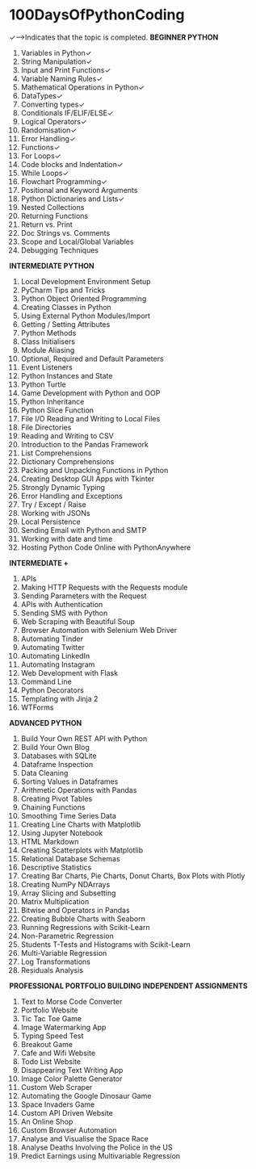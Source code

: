 # 100DaysOfPythonCoding
✓-->Indicates that the topic is completed.
**BEGINNER PYTHON**
1. Variables in Python✓
2. String Manipulation✓
3. Input and Print Functions✓
4. Variable Naming Rules✓
5. Mathematical Operations in Python✓
6. DataTypes✓
7. Converting types✓
8. Conditionals IF/ELIF/ELSE✓
9. Logical Operators✓
10. Randomisation✓
11. Error Handling✓
12. Functions✓
13. For Loops✓
14. Code blocks and Indentation✓
15. While Loops✓
16. Flowchart Programming✓
17. Positional and Keyword Arguments
18. Python Dictionaries and Lists✓
19. Nested Collections
20. Returning Functions
21. Return vs. Print
22. Doc Strings vs. Comments
23. Scope and Local/Global Variables
24. Debugging Techniques

**INTERMEDIATE PYTHON**
1. Local Development Environment Setup
2. PyCharm Tips and Tricks
3. Python Object Oriented Programming
4. Creating Classes in Python
5. Using External Python Modules/Import
6. Getting / Setting Attributes
7. Python Methods
8. Class Initialisers
9. Module Aliasing
10. Optional, Required and Default Parameters
11. Event Listeners
12. Python Instances and State
13. Python Turtle
14. Game Development with Python and OOP
15. Python Inheritance
16. Python Slice Function
17. File I/O Reading and Writing to Local Files
18. File Directories
19. Reading and Writing to CSV
20. Introduction to the Pandas Framework
21. List Comprehensions
22. Dictionary Comprehensions
23. Packing and Unpacking Functions in Python
24. Creating Desktop GUI Apps with Tkinter
25. Strongly Dynamic Typing
26. Error Handling and Exceptions
27. Try / Except / Raise
28. Working with JSONs
29. Local Persistence
30. Sending Email with Python and SMTP
31. Working with date and time
32. Hosting Python Code Online with PythonAnywhere

**INTERMEDIATE +**
1. APIs
2. Making HTTP Requests with the Requests module
3. Sending Parameters with the Request
4. APIs with Authentication
5. Sending SMS with Python
6. Web Scraping with Beautiful Soup
7. Browser Automation with Selenium Web Driver
8. Automating Tinder
9. Automating Twitter
10. Automating LinkedIn
11. Automating Instagram
12. Web Development with Flask
13. Command Line
14. Python Decorators
15. Templating with Jinja 2
16. WTForms

**ADVANCED PYTHON**
1. Build Your Own REST API with Python
2. Build Your Own Blog
3. Databases with SQLite
4. Dataframe Inspection
5. Data Cleaning
6. Sorting Values in Dataframes
7. Arithmetic Operations with Pandas
8. Creating Pivot Tables
9. Chaining Functions
10. Smoothing Time Series Data
11. Creating Line Charts with Matplotlib
12. Using Jupyter Notebook
13. HTML Markdown
14. Creating Scatterplots with Matplotlib
15. Relational Database Schemas
16. Descriptive Statistics
17. Creating Bar Charts, Pie Charts, Donut Charts, Box Plots with Plotly
18. Creating NumPy NDArrays
19. Array Slicing and Subsetting
20. Matrix Multiplication
21. Bitwise and Operators in Pandas
22. Creating Bubble Charts with Seaborn
23. Running Regressions with Scikit-Learn
24. Non-Parametric Regression
25. Students T-Tests and Histograms with Scikit-Learn
26. Multi-Variable Regression
27. Log Transformations
28. Residuals Analysis

**PROFESSIONAL PORTFOLIO BUILDING INDEPENDENT ASSIGNMENTS**
1. Text to Morse Code Converter
2. Portfolio Website
3. Tic Tac Toe Game
4. Image Watermarking App
5. Typing Speed Test
6. Breakout Game
7. Cafe and Wifi Website
8. Todo List Website
9. Disappearing Text Writing App
10. Image Color Palette Generator
11. Custom Web Scraper
12. Automating the Google Dinosaur Game
13. Space Invaders Game
14. Custom API Driven Website
15. An Online Shop
16. Custom Browser Automation
17. Analyse and Visualise the Space Race
18. Analyse Deaths Involving the Police in the US
19. Predict Earnings using Multivariable Regression
